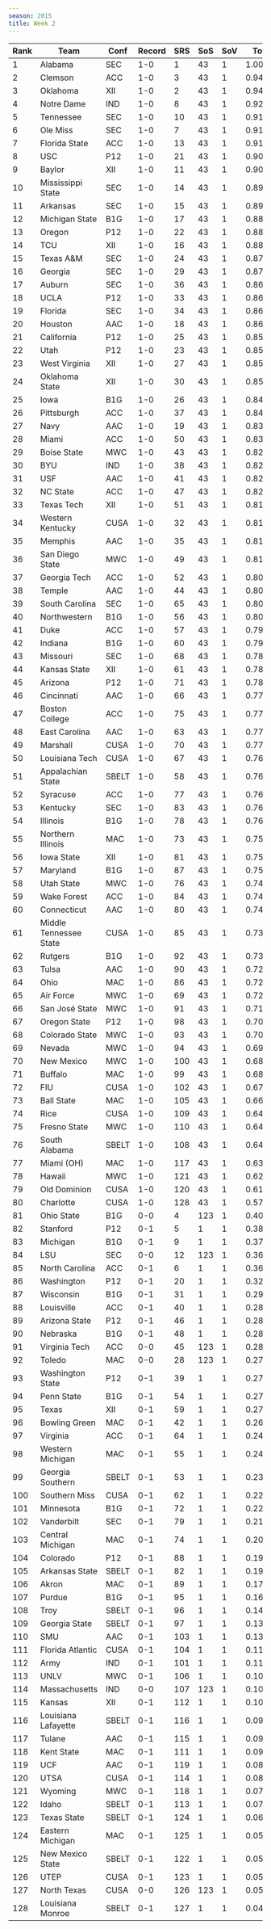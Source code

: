 ```yaml
---
season: 2015
title: Week 2
---
```

<table class="display"><thead><tr><th>Rank</th><th>Team</th><th>Conf</th><th>Record</th><th>SRS</th><th>SoS</th><th>SoV</th><th>Total</th></tr></thead><tbody>
<tr><td>1</td><td>Alabama</td><td>SEC</td><td>1-0</td><td>1</td><td>43</td><td>1</td><td>1.00000</td></tr>
<tr><td>2</td><td>Clemson</td><td>ACC</td><td>1-0</td><td>3</td><td>43</td><td>1</td><td>0.94735</td></tr>
<tr><td>3</td><td>Oklahoma</td><td>XII</td><td>1-0</td><td>2</td><td>43</td><td>1</td><td>0.94545</td></tr>
<tr><td>4</td><td>Notre Dame</td><td>IND</td><td>1-0</td><td>8</td><td>43</td><td>1</td><td>0.92348</td></tr>
<tr><td>5</td><td>Tennessee</td><td>SEC</td><td>1-0</td><td>10</td><td>43</td><td>1</td><td>0.91675</td></tr>
<tr><td>6</td><td>Ole Miss</td><td>SEC</td><td>1-0</td><td>7</td><td>43</td><td>1</td><td>0.91556</td></tr>
<tr><td>7</td><td>Florida State</td><td>ACC</td><td>1-0</td><td>13</td><td>43</td><td>1</td><td>0.91532</td></tr>
<tr><td>8</td><td>USC</td><td>P12</td><td>1-0</td><td>21</td><td>43</td><td>1</td><td>0.90385</td></tr>
<tr><td>9</td><td>Baylor</td><td>XII</td><td>1-0</td><td>11</td><td>43</td><td>1</td><td>0.90013</td></tr>
<tr><td>10</td><td>Mississippi State</td><td>SEC</td><td>1-0</td><td>14</td><td>43</td><td>1</td><td>0.89143</td></tr>
<tr><td>11</td><td>Arkansas</td><td>SEC</td><td>1-0</td><td>15</td><td>43</td><td>1</td><td>0.89009</td></tr>
<tr><td>12</td><td>Michigan State</td><td>B1G</td><td>1-0</td><td>17</td><td>43</td><td>1</td><td>0.88539</td></tr>
<tr><td>13</td><td>Oregon</td><td>P12</td><td>1-0</td><td>22</td><td>43</td><td>1</td><td>0.88078</td></tr>
<tr><td>14</td><td>TCU</td><td>XII</td><td>1-0</td><td>16</td><td>43</td><td>1</td><td>0.88009</td></tr>
<tr><td>15</td><td>Texas A&M</td><td>SEC</td><td>1-0</td><td>24</td><td>43</td><td>1</td><td>0.87931</td></tr>
<tr><td>16</td><td>Georgia</td><td>SEC</td><td>1-0</td><td>29</td><td>43</td><td>1</td><td>0.87763</td></tr>
<tr><td>17</td><td>Auburn</td><td>SEC</td><td>1-0</td><td>36</td><td>43</td><td>1</td><td>0.86934</td></tr>
<tr><td>18</td><td>UCLA</td><td>P12</td><td>1-0</td><td>33</td><td>43</td><td>1</td><td>0.86490</td></tr>
<tr><td>19</td><td>Florida</td><td>SEC</td><td>1-0</td><td>34</td><td>43</td><td>1</td><td>0.86427</td></tr>
<tr><td>20</td><td>Houston</td><td>AAC</td><td>1-0</td><td>18</td><td>43</td><td>1</td><td>0.86269</td></tr>
<tr><td>21</td><td>California</td><td>P12</td><td>1-0</td><td>25</td><td>43</td><td>1</td><td>0.85631</td></tr>
<tr><td>22</td><td>Utah</td><td>P12</td><td>1-0</td><td>23</td><td>43</td><td>1</td><td>0.85419</td></tr>
<tr><td>23</td><td>West Virginia</td><td>XII</td><td>1-0</td><td>27</td><td>43</td><td>1</td><td>0.85148</td></tr>
<tr><td>24</td><td>Oklahoma State</td><td>XII</td><td>1-0</td><td>30</td><td>43</td><td>1</td><td>0.85133</td></tr>
<tr><td>25</td><td>Iowa</td><td>B1G</td><td>1-0</td><td>26</td><td>43</td><td>1</td><td>0.84943</td></tr>
<tr><td>26</td><td>Pittsburgh</td><td>ACC</td><td>1-0</td><td>37</td><td>43</td><td>1</td><td>0.84087</td></tr>
<tr><td>27</td><td>Navy</td><td>AAC</td><td>1-0</td><td>19</td><td>43</td><td>1</td><td>0.83748</td></tr>
<tr><td>28</td><td>Miami</td><td>ACC</td><td>1-0</td><td>50</td><td>43</td><td>1</td><td>0.83641</td></tr>
<tr><td>29</td><td>Boise State</td><td>MWC</td><td>1-0</td><td>43</td><td>43</td><td>1</td><td>0.82766</td></tr>
<tr><td>30</td><td>BYU</td><td>IND</td><td>1-0</td><td>38</td><td>43</td><td>1</td><td>0.82701</td></tr>
<tr><td>31</td><td>USF</td><td>AAC</td><td>1-0</td><td>41</td><td>43</td><td>1</td><td>0.82692</td></tr>
<tr><td>32</td><td>NC State</td><td>ACC</td><td>1-0</td><td>47</td><td>43</td><td>1</td><td>0.82526</td></tr>
<tr><td>33</td><td>Texas Tech</td><td>XII</td><td>1-0</td><td>51</td><td>43</td><td>1</td><td>0.81852</td></tr>
<tr><td>34</td><td>Western Kentucky</td><td>CUSA</td><td>1-0</td><td>32</td><td>43</td><td>1</td><td>0.81739</td></tr>
<tr><td>35</td><td>Memphis</td><td>AAC</td><td>1-0</td><td>35</td><td>43</td><td>1</td><td>0.81696</td></tr>
<tr><td>36</td><td>San Diego State</td><td>MWC</td><td>1-0</td><td>49</td><td>43</td><td>1</td><td>0.81015</td></tr>
<tr><td>37</td><td>Georgia Tech</td><td>ACC</td><td>1-0</td><td>52</td><td>43</td><td>1</td><td>0.80846</td></tr>
<tr><td>38</td><td>Temple</td><td>AAC</td><td>1-0</td><td>44</td><td>43</td><td>1</td><td>0.80833</td></tr>
<tr><td>39</td><td>South Carolina</td><td>SEC</td><td>1-0</td><td>65</td><td>43</td><td>1</td><td>0.80300</td></tr>
<tr><td>40</td><td>Northwestern</td><td>B1G</td><td>1-0</td><td>56</td><td>43</td><td>1</td><td>0.80199</td></tr>
<tr><td>41</td><td>Duke</td><td>ACC</td><td>1-0</td><td>57</td><td>43</td><td>1</td><td>0.79590</td></tr>
<tr><td>42</td><td>Indiana</td><td>B1G</td><td>1-0</td><td>60</td><td>43</td><td>1</td><td>0.79079</td></tr>
<tr><td>43</td><td>Missouri</td><td>SEC</td><td>1-0</td><td>68</td><td>43</td><td>1</td><td>0.78835</td></tr>
<tr><td>44</td><td>Kansas State</td><td>XII</td><td>1-0</td><td>61</td><td>43</td><td>1</td><td>0.78462</td></tr>
<tr><td>45</td><td>Arizona</td><td>P12</td><td>1-0</td><td>71</td><td>43</td><td>1</td><td>0.78356</td></tr>
<tr><td>46</td><td>Cincinnati</td><td>AAC</td><td>1-0</td><td>66</td><td>43</td><td>1</td><td>0.77327</td></tr>
<tr><td>47</td><td>Boston College</td><td>ACC</td><td>1-0</td><td>75</td><td>43</td><td>1</td><td>0.77229</td></tr>
<tr><td>48</td><td>East Carolina</td><td>AAC</td><td>1-0</td><td>63</td><td>43</td><td>1</td><td>0.77098</td></tr>
<tr><td>49</td><td>Marshall</td><td>CUSA</td><td>1-0</td><td>70</td><td>43</td><td>1</td><td>0.77079</td></tr>
<tr><td>50</td><td>Louisiana Tech</td><td>CUSA</td><td>1-0</td><td>67</td><td>43</td><td>1</td><td>0.76609</td></tr>
<tr><td>51</td><td>Appalachian State</td><td>SBELT</td><td>1-0</td><td>58</td><td>43</td><td>1</td><td>0.76492</td></tr>
<tr><td>52</td><td>Syracuse</td><td>ACC</td><td>1-0</td><td>77</td><td>43</td><td>1</td><td>0.76364</td></tr>
<tr><td>53</td><td>Kentucky</td><td>SEC</td><td>1-0</td><td>83</td><td>43</td><td>1</td><td>0.76352</td></tr>
<tr><td>54</td><td>Illinois</td><td>B1G</td><td>1-0</td><td>78</td><td>43</td><td>1</td><td>0.76133</td></tr>
<tr><td>55</td><td>Northern Illinois</td><td>MAC</td><td>1-0</td><td>73</td><td>43</td><td>1</td><td>0.75799</td></tr>
<tr><td>56</td><td>Iowa State</td><td>XII</td><td>1-0</td><td>81</td><td>43</td><td>1</td><td>0.75798</td></tr>
<tr><td>57</td><td>Maryland</td><td>B1G</td><td>1-0</td><td>87</td><td>43</td><td>1</td><td>0.75539</td></tr>
<tr><td>58</td><td>Utah State</td><td>MWC</td><td>1-0</td><td>76</td><td>43</td><td>1</td><td>0.74993</td></tr>
<tr><td>59</td><td>Wake Forest</td><td>ACC</td><td>1-0</td><td>84</td><td>43</td><td>1</td><td>0.74632</td></tr>
<tr><td>60</td><td>Connecticut</td><td>AAC</td><td>1-0</td><td>80</td><td>43</td><td>1</td><td>0.74498</td></tr>
<tr><td>61</td><td>Middle Tennessee State</td><td>CUSA</td><td>1-0</td><td>85</td><td>43</td><td>1</td><td>0.73669</td></tr>
<tr><td>62</td><td>Rutgers</td><td>B1G</td><td>1-0</td><td>92</td><td>43</td><td>1</td><td>0.73315</td></tr>
<tr><td>63</td><td>Tulsa</td><td>AAC</td><td>1-0</td><td>90</td><td>43</td><td>1</td><td>0.72665</td></tr>
<tr><td>64</td><td>Ohio</td><td>MAC</td><td>1-0</td><td>86</td><td>43</td><td>1</td><td>0.72556</td></tr>
<tr><td>65</td><td>Air Force</td><td>MWC</td><td>1-0</td><td>69</td><td>43</td><td>1</td><td>0.72519</td></tr>
<tr><td>66</td><td>San José State</td><td>MWC</td><td>1-0</td><td>91</td><td>43</td><td>1</td><td>0.71430</td></tr>
<tr><td>67</td><td>Oregon State</td><td>P12</td><td>1-0</td><td>98</td><td>43</td><td>1</td><td>0.70920</td></tr>
<tr><td>68</td><td>Colorado State</td><td>MWC</td><td>1-0</td><td>93</td><td>43</td><td>1</td><td>0.70513</td></tr>
<tr><td>69</td><td>Nevada</td><td>MWC</td><td>1-0</td><td>94</td><td>43</td><td>1</td><td>0.69820</td></tr>
<tr><td>70</td><td>New Mexico</td><td>MWC</td><td>1-0</td><td>100</td><td>43</td><td>1</td><td>0.68519</td></tr>
<tr><td>71</td><td>Buffalo</td><td>MAC</td><td>1-0</td><td>99</td><td>43</td><td>1</td><td>0.68319</td></tr>
<tr><td>72</td><td>FIU</td><td>CUSA</td><td>1-0</td><td>102</td><td>43</td><td>1</td><td>0.67312</td></tr>
<tr><td>73</td><td>Ball State</td><td>MAC</td><td>1-0</td><td>105</td><td>43</td><td>1</td><td>0.66107</td></tr>
<tr><td>74</td><td>Rice</td><td>CUSA</td><td>1-0</td><td>109</td><td>43</td><td>1</td><td>0.64940</td></tr>
<tr><td>75</td><td>Fresno State</td><td>MWC</td><td>1-0</td><td>110</td><td>43</td><td>1</td><td>0.64775</td></tr>
<tr><td>76</td><td>South Alabama</td><td>SBELT</td><td>1-0</td><td>108</td><td>43</td><td>1</td><td>0.64746</td></tr>
<tr><td>77</td><td>Miami (OH)</td><td>MAC</td><td>1-0</td><td>117</td><td>43</td><td>1</td><td>0.63933</td></tr>
<tr><td>78</td><td>Hawaii</td><td>MWC</td><td>1-0</td><td>121</td><td>43</td><td>1</td><td>0.62084</td></tr>
<tr><td>79</td><td>Old Dominion</td><td>CUSA</td><td>1-0</td><td>120</td><td>43</td><td>1</td><td>0.61372</td></tr>
<tr><td>80</td><td>Charlotte</td><td>CUSA</td><td>1-0</td><td>128</td><td>43</td><td>1</td><td>0.57559</td></tr>
<tr><td>81</td><td>Ohio State</td><td>B1G</td><td>0-0</td><td>4</td><td>123</td><td>1</td><td>0.40611</td></tr>
<tr><td>82</td><td>Stanford</td><td>P12</td><td>0-1</td><td>5</td><td>1</td><td>1</td><td>0.38277</td></tr>
<tr><td>83</td><td>Michigan</td><td>B1G</td><td>0-1</td><td>9</td><td>1</td><td>1</td><td>0.37197</td></tr>
<tr><td>84</td><td>LSU</td><td>SEC</td><td>0-0</td><td>12</td><td>123</td><td>1</td><td>0.36784</td></tr>
<tr><td>85</td><td>North Carolina</td><td>ACC</td><td>0-1</td><td>6</td><td>1</td><td>1</td><td>0.36404</td></tr>
<tr><td>86</td><td>Washington</td><td>P12</td><td>0-1</td><td>20</td><td>1</td><td>1</td><td>0.32545</td></tr>
<tr><td>87</td><td>Wisconsin</td><td>B1G</td><td>0-1</td><td>31</td><td>1</td><td>1</td><td>0.29881</td></tr>
<tr><td>88</td><td>Louisville</td><td>ACC</td><td>0-1</td><td>40</td><td>1</td><td>1</td><td>0.28932</td></tr>
<tr><td>89</td><td>Arizona State</td><td>P12</td><td>0-1</td><td>46</td><td>1</td><td>1</td><td>0.28456</td></tr>
<tr><td>90</td><td>Nebraska</td><td>B1G</td><td>0-1</td><td>48</td><td>1</td><td>1</td><td>0.28444</td></tr>
<tr><td>91</td><td>Virginia Tech</td><td>ACC</td><td>0-0</td><td>45</td><td>123</td><td>1</td><td>0.28262</td></tr>
<tr><td>92</td><td>Toledo</td><td>MAC</td><td>0-0</td><td>28</td><td>123</td><td>1</td><td>0.27974</td></tr>
<tr><td>93</td><td>Washington State</td><td>P12</td><td>0-1</td><td>39</td><td>1</td><td>1</td><td>0.27832</td></tr>
<tr><td>94</td><td>Penn State</td><td>B1G</td><td>0-1</td><td>54</td><td>1</td><td>1</td><td>0.27373</td></tr>
<tr><td>95</td><td>Texas</td><td>XII</td><td>0-1</td><td>59</td><td>1</td><td>1</td><td>0.27006</td></tr>
<tr><td>96</td><td>Bowling Green</td><td>MAC</td><td>0-1</td><td>42</td><td>1</td><td>1</td><td>0.26608</td></tr>
<tr><td>97</td><td>Virginia</td><td>ACC</td><td>0-1</td><td>64</td><td>1</td><td>1</td><td>0.24766</td></tr>
<tr><td>98</td><td>Western Michigan</td><td>MAC</td><td>0-1</td><td>55</td><td>1</td><td>1</td><td>0.24092</td></tr>
<tr><td>99</td><td>Georgia Southern</td><td>SBELT</td><td>0-1</td><td>53</td><td>1</td><td>1</td><td>0.23650</td></tr>
<tr><td>100</td><td>Southern Miss</td><td>CUSA</td><td>0-1</td><td>62</td><td>1</td><td>1</td><td>0.22886</td></tr>
<tr><td>101</td><td>Minnesota</td><td>B1G</td><td>0-1</td><td>72</td><td>1</td><td>1</td><td>0.22317</td></tr>
<tr><td>102</td><td>Vanderbilt</td><td>SEC</td><td>0-1</td><td>79</td><td>1</td><td>1</td><td>0.21818</td></tr>
<tr><td>103</td><td>Central Michigan</td><td>MAC</td><td>0-1</td><td>74</td><td>1</td><td>1</td><td>0.20652</td></tr>
<tr><td>104</td><td>Colorado</td><td>P12</td><td>0-1</td><td>88</td><td>1</td><td>1</td><td>0.19724</td></tr>
<tr><td>105</td><td>Arkansas State</td><td>SBELT</td><td>0-1</td><td>82</td><td>1</td><td>1</td><td>0.19230</td></tr>
<tr><td>106</td><td>Akron</td><td>MAC</td><td>0-1</td><td>89</td><td>1</td><td>1</td><td>0.17967</td></tr>
<tr><td>107</td><td>Purdue</td><td>B1G</td><td>0-1</td><td>95</td><td>1</td><td>1</td><td>0.16432</td></tr>
<tr><td>108</td><td>Troy</td><td>SBELT</td><td>0-1</td><td>96</td><td>1</td><td>1</td><td>0.14035</td></tr>
<tr><td>109</td><td>Georgia State</td><td>SBELT</td><td>0-1</td><td>97</td><td>1</td><td>1</td><td>0.13677</td></tr>
<tr><td>110</td><td>SMU</td><td>AAC</td><td>0-1</td><td>103</td><td>1</td><td>1</td><td>0.13224</td></tr>
<tr><td>111</td><td>Florida Atlantic</td><td>CUSA</td><td>0-1</td><td>104</td><td>1</td><td>1</td><td>0.11815</td></tr>
<tr><td>112</td><td>Army</td><td>IND</td><td>0-1</td><td>101</td><td>1</td><td>1</td><td>0.11467</td></tr>
<tr><td>113</td><td>UNLV</td><td>MWC</td><td>0-1</td><td>106</td><td>1</td><td>1</td><td>0.10850</td></tr>
<tr><td>114</td><td>Massachusetts</td><td>IND</td><td>0-0</td><td>107</td><td>123</td><td>1</td><td>0.10725</td></tr>
<tr><td>115</td><td>Kansas</td><td>XII</td><td>0-1</td><td>112</td><td>1</td><td>1</td><td>0.10535</td></tr>
<tr><td>116</td><td>Louisiana Lafayette</td><td>SBELT</td><td>0-1</td><td>116</td><td>1</td><td>1</td><td>0.09358</td></tr>
<tr><td>117</td><td>Tulane</td><td>AAC</td><td>0-1</td><td>115</td><td>1</td><td>1</td><td>0.09246</td></tr>
<tr><td>118</td><td>Kent State</td><td>MAC</td><td>0-1</td><td>111</td><td>1</td><td>1</td><td>0.09055</td></tr>
<tr><td>119</td><td>UCF</td><td>AAC</td><td>0-1</td><td>119</td><td>1</td><td>1</td><td>0.08880</td></tr>
<tr><td>120</td><td>UTSA</td><td>CUSA</td><td>0-1</td><td>114</td><td>1</td><td>1</td><td>0.08683</td></tr>
<tr><td>121</td><td>Wyoming</td><td>MWC</td><td>0-1</td><td>118</td><td>1</td><td>1</td><td>0.07711</td></tr>
<tr><td>122</td><td>Idaho</td><td>SBELT</td><td>0-1</td><td>113</td><td>1</td><td>1</td><td>0.07675</td></tr>
<tr><td>123</td><td>Texas State</td><td>SBELT</td><td>0-1</td><td>124</td><td>1</td><td>1</td><td>0.06306</td></tr>
<tr><td>124</td><td>Eastern Michigan</td><td>MAC</td><td>0-1</td><td>125</td><td>1</td><td>1</td><td>0.05870</td></tr>
<tr><td>125</td><td>New Mexico State</td><td>SBELT</td><td>0-1</td><td>122</td><td>1</td><td>1</td><td>0.05461</td></tr>
<tr><td>126</td><td>UTEP</td><td>CUSA</td><td>0-1</td><td>123</td><td>1</td><td>1</td><td>0.05364</td></tr>
<tr><td>127</td><td>North Texas</td><td>CUSA</td><td>0-0</td><td>126</td><td>123</td><td>1</td><td>0.05238</td></tr>
<tr><td>128</td><td>Louisiana Monroe</td><td>SBELT</td><td>0-1</td><td>127</td><td>1</td><td>1</td><td>0.04267</td></tr>
</tbody></table>
